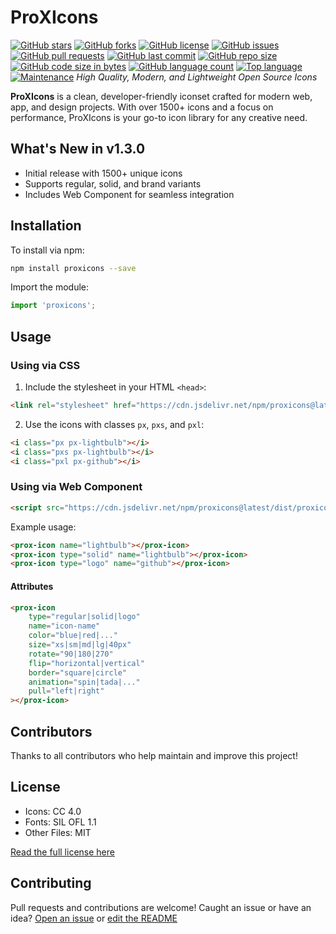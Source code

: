 # ProXIcons
[![GitHub stars](https://img.shields.io/github/stars/ProgrammerKR/ProXIcons.svg)](https://github.com/ProgrammerKR/ProXIcons/stargazers)
[![GitHub forks](https://img.shields.io/github/forks/ProgrammerKR/ProXIcons.svg)](https://github.com/ProgrammerKR/ProXIcons/network)
[![GitHub license](https://img.shields.io/github/license/ProgrammerKR/ProXIcons.svg)](https://github.com/ProgrammerKR/ProXIcons/blob/main/LICENSE)
[![GitHub issues](https://img.shields.io/github/issues/ProgrammerKR/ProXIcons.svg)](https://github.com/ProgrammerKR/ProXIcons/issues)
[![GitHub pull requests](https://img.shields.io/github/issues-pr/ProgrammerKR/ProXIcons.svg)](https://github.com/ProgrammerKR/ProXIcons/pulls)
[![GitHub last commit](https://img.shields.io/github/last-commit/ProgrammerKR/ProXIcons.svg)](https://github.com/ProgrammerKR/ProXIcons/commits/main)
[![GitHub repo size](https://img.shields.io/github/repo-size/ProgrammerKR/ProXIcons.svg)](https://github.com/ProgrammerKR/ProXIcons)
[![GitHub code size in bytes](https://img.shields.io/github/languages/code-size/ProgrammerKR/ProXIcons.svg)](https://github.com/ProgrammerKR/ProXIcons)
[![GitHub language count](https://img.shields.io/github/languages/count/ProgrammerKR/ProXIcons.svg)](https://github.com/ProgrammerKR/ProXIcons)
[![Top language](https://img.shields.io/github/languages/top/ProgrammerKR/ProXIcons.svg)](https://github.com/ProgrammerKR/ProXIcons)
[![Maintenance](https://img.shields.io/maintenance/yes/2025.svg)](https://github.com/ProgrammerKR/ProXIcons)
_High Quality, Modern, and Lightweight Open Source Icons_

**ProXIcons** is a clean, developer-friendly iconset crafted for modern web, app, and design projects. With over 1500+ icons and a focus on performance, ProXIcons is your go-to icon library for any creative need.

## What's New in v1.3.0

- Initial release with 1500+ unique icons
- Supports regular, solid, and brand variants
- Includes Web Component for seamless integration

## Installation

To install via npm:

```bash
npm install proxicons --save
```

Import the module:

```javascript
import 'proxicons';
```

## Usage

### Using via CSS

1. Include the stylesheet in your HTML `<head>`:

```html
<link rel="stylesheet" href="https://cdn.jsdelivr.net/npm/proxicons@latest/css/proxicons.min.css">
```

2. Use the icons with classes `px`, `pxs`, and `pxl`:

```html
<i class="px px-lightbulb"></i>
<i class="pxs px-lightbulb"></i>
<i class="pxl px-github"></i>
```

### Using via Web Component

```html
<script src="https://cdn.jsdelivr.net/npm/proxicons@latest/dist/proxicons.js"></script>
```

Example usage:

```html
<prox-icon name="lightbulb"></prox-icon>
<prox-icon type="solid" name="lightbulb"></prox-icon>
<prox-icon type="logo" name="github"></prox-icon>
```

#### Attributes

```html
<prox-icon
    type="regular|solid|logo"
    name="icon-name"
    color="blue|red|..."
    size="xs|sm|md|lg|40px"
    rotate="90|180|270"
    flip="horizontal|vertical"
    border="square|circle"
    animation="spin|tada|..."
    pull="left|right"
></prox-icon>
```

## Contributors

Thanks to all contributors who help maintain and improve this project!

## License

- Icons: CC 4.0
- Fonts: SIL OFL 1.1
- Other Files: MIT

[Read the full license here](https://github.com/ProgrammerKR/ProXIcons/blob/main/LICENSE)

## Contributing

Pull requests and contributions are welcome! Caught an issue or have an idea? [Open an issue](https://github.com/ProgrammerKR/ProXIcons/issues) or [edit the README](https://github.com/ProgrammerKR/ProXIcons/edit/main/README.md)

